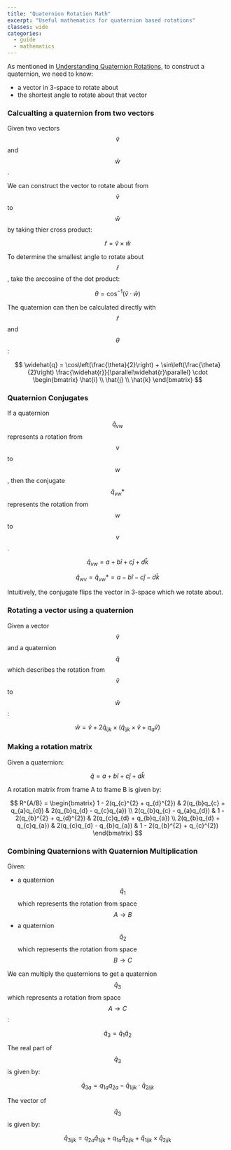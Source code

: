 ```yaml
---
title: "Quaternion Rotation Math"
excerpt: "Useful mathematics for quaternion based rotations"
classes: wide
categories:
  - guide
  - mathematics
---
```


As mentioned in [Understanding Quaternion Rotations](2020-07-26-quaternionsUnderstandingRotations/), to construct a quaternion, we need to know:
* a vector in 3-space to rotate about
* the shortest angle to rotate about that vector

### Calcualting a quaternion from two vectors

Given two vectors $$ \widehat{v} $$ and $$ \widehat{w} $$.

We can construct the vector to rotate about from $$ \widehat{v} $$ to $$ \widehat{w} $$ by taking thier cross product:

$$ \widehat{r} = \widehat{v} \times \widehat{w} $$

To determine the smallest angle to rotate about $$ \widehat{r} $$, take the arccosine of the dot product:

$$ \theta = \cos^{-1} ( \widehat{v} \cdot \widehat{w} ) $$

The quaternion can then be calculated directly with $$ \widehat{r} $$ and $$ \theta $$:

$$ \widehat{q} = \cos\left(\frac{\theta}{2}\right) + \sin\left(\frac{\theta}{2}\right) \frac{\widehat{r}}{\parallel\widehat{r}\parallel} \cdot \begin{bmatrix} \hat{i} \\ \hat{j} \\ \hat{k} \end{bmatrix} $$

### Quaternion Conjugates

If a quaternion $$ \widehat{q}_{vw} $$ represents a rotation from $$ v $$ to $$ w $$, then the conjugate $$ \widehat{q}_{vw}* $$ represents the rotation from $$ w $$ to $$ v $$.

$$ \widehat{q}_{vw} = a + b\hat{i} + c\hat{j} + d\hat{k} $$

$$ \widehat{q}_{wv} = \widehat{q}_{vw}* = a - b\hat{i} - c\hat{j} - d\hat{k} $$

Intuitively, the conjugate flips the vector in 3-space which we rotate about.

### Rotating a vector using a quaternion

Given a vector $$ \widehat{v} $$ and a quaternion $$ \widehat{q} $$ which describes the rotation from $$ \widehat{v} $$ to $$ \widehat{w} $$:

$$ \widehat{w} = \widehat{v} + 2\widehat{q}_{ijk} \times (\widehat{q}_{ijk} \times \widehat{v} + q_a \widehat{v}) $$

### Making a rotation matrix

Given a quaternion:

$$ \widehat{q} = a + b\hat{i} + c\hat{j} + d\hat{k} $$

A rotation matrix from frame A to frame B is given by:

$$ R^{A/B} = 
\begin{bmatrix} 
  1 - 2(q_{c}^{2} + q_{d}^{2})  & 2(q_{b}q_{c} + q_{a}q_{d})    & 2(q_{b}q_{d} - q_{c}q_{a})    \\
  2(q_{b}q_{c} - q_{a}q_{d})    & 1 - 2(q_{b}^{2} + q_{d}^{2})  & 2(q_{c}q_{d} + q_{b}q_{a})    \\ 
  2(q_{b}q_{d} + q_{c}q_{a})    & 2(q_{c}q_{d} - q_{b}q_{a})    & 1 - 2(q_{b}^{2} + q_{c}^{2}) 
\end{bmatrix} $$

### Combining Quaternions with Quaternion Multiplication

Given:
* a quaternion $$ \widehat{q}_{1} $$ which represents the rotation from space $$ A \to B $$
* a quaternion $$ \widehat{q}_{2} $$ which represents the rotation from space $$ B \to C $$

We can multiply the quaternions to get a quaternion $$ \widehat{q}_3 $$ which represents a rotation from space $$ A \to C $$:

$$ \widehat{q}_{3} = \widehat{q}_{1} \widehat{q}_{2} $$

The real part of $$ \widehat{q}_{3} $$ is given by:

$$ \widehat{q}_{3a} = q_{1a} q_{2a} - \widehat{q}_{1ijk} \cdot \widehat{q}_{2ijk} $$

The vector of $$ \widehat{q}_{3} $$ is given by:

$$ \widehat{q}_{3ijk} = q_{2a} \widehat{q}_{1ijk} + q_{1a} \widehat{q}_{2ijk} + \widehat{q}_{1ijk} \times \widehat{q}_{2ijk} $$
